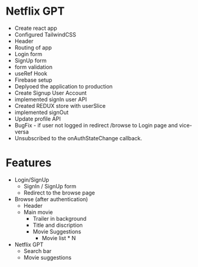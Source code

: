 # Netflix GPT

- Create react app
- Configured TailwindCSS
- Header
- Routing of app
- Login form
- SignUp form
- form validation
- useRef Hook
- Firebase setup
- Deplyoed the application to production
- Create Signup User Account
- implemented signIn user API
- Created REDUX store with userSlice
- implemented signOut
- Update profile API
- BugFix - if user not logged in redirect /browse to Login page and vice-versa
- Unsubscribed to the onAuthStateChange callback.

# Features

- Login/SignUp
  - SignIn / SignUp form
  - Redirect to the browse page
- Browse (after authentication)
  - Header
  - Main movie
    - Trailer in background
    - Title and discription
    - Movie Suggestions
      - Movie list \* N
- Netflix GPT
  - Search bar
  - Movie suggestions
